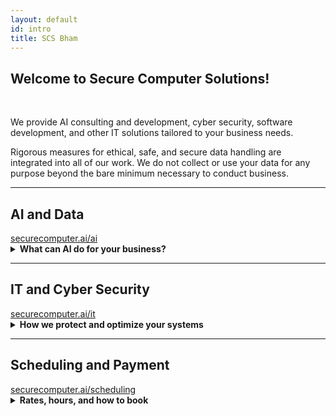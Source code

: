 ```yaml
---
layout: default
id: intro
title: SCS Bham
---
```

## Welcome to Secure Computer Solutions!
<br>
<div class="left-align">
  <p>We provide AI consulting and development, cyber security, software development, and other IT solutions tailored to your business needs.</p>

  <p>Rigorous measures for ethical, safe, and secure data handling are integrated into all of our work. We do not collect or use your data for any purpose beyond the bare minimum necessary to conduct business.</p>

  <hr>

  <h2>AI and Data</h2>
  <a href="ai.html">securecomputer.ai/ai</a>
  <details class="details-left">
    <summary class="summary-left"><strong>What can AI do for your business?</strong></summary>
    <br>
    We offer AI solutions including custom chatbots using large language models (LLMs), decision support tools, automation, forecasting, and data integration. Whether you're optimizing workflow or building new tools, we help you leverage AI effectively and securely.
  </details>

  <hr>

  <h2>IT and Cyber Security</h2>
  <a href="it.html">securecomputer.ai/it</a>
  <details class="details-left">
    <summary class="summary-left"><strong>How we protect and optimize your systems</strong></summary>
    <br>
    We provide expert IT services across all major platforms, including repair, security hardening, network setup, data recovery, and privacy consulting. Our approach emphasizes resilience, data safety, and operational uptime.
  </details>

  <hr>

  <h2>Scheduling and Payment</h2>
  <a href="scheduling.html">securecomputer.ai/scheduling</a>
  <details class="details-left">
    <summary class="summary-left"><strong>Rates, hours, and how to book</strong></summary>
    <br>
    We are open 11am–5pm daily, by appointment only.
    <br><br>
    <strong>Rates:</strong>
    <ul>
      <li>$120/hr for IT and security services</li>
      <li>$160/hr for AI consulting and development</li>
    </ul>
    <br>
    Larger projects can be handled by milestone-based contracts.
    <br><br>
    Pay securely at:
    <br>
    <a href="https://www.paypal.com/ncp/payment/2945BQTEQSAHW" target="_blank" rel="noopener">
      https://www.paypal.com/ncp/payment/2945BQTEQSAHW
    </a>
    <br><br>
    We intentionally avoid embedded payment buttons for a more secure experience.
  </details>
</div>

